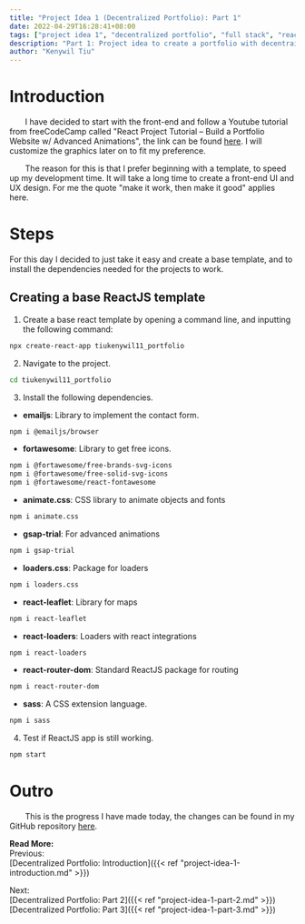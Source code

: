 ```yaml
---
title: "Project Idea 1 (Decentralized Portfolio): Part 1"
date: 2022-04-29T16:28:41+08:00
tags: ["project idea 1", "decentralized portfolio", "full stack", "reactjs", "javascript"]
description: "Part 1: Project idea to create a portfolio with decentrailized web3 technologies"
author: "Kenywil Tiu"
---
```

# Introduction

&nbsp;&nbsp;&nbsp;&nbsp;&nbsp;&nbsp; I have decided to start with the front-end and follow a Youtube tutorial from freeCodeCamp called "React Project Tutorial – Build a Portfolio Website w/ Advanced Animations", the link can be found [here](https://youtu.be/bmpI252DmiI). I will customize the graphics later on to fit my preference.  
  
&nbsp;&nbsp;&nbsp;&nbsp;&nbsp;&nbsp; The reason for this is that I prefer beginning with a template, to speed up my development time. It will take a long time to create a front-end UI and UX design. For me the quote "make it work, then make it good" applies here.  

# Steps
For this day I decided to just take it easy and create a base template, and to install the dependencies needed for the projects to work.
  
## Creating a base ReactJS template
1. Create a base react template by opening a command line, and inputting the following command:
```bash
npx create-react-app tiukenywil11_portfolio
```

2. Navigate to the project.
```bash
cd tiukenywil11_portfolio
```

3. Install the following dependencies.
- **emailjs**: Library to implement the contact form.
```bash
npm i @emailjs/browser
```
- **fortawesome**: Library to get free icons.
```bash
npm i @fortawesome/free-brands-svg-icons
npm i @fortawesome/free-solid-svg-icons
npm i @fortawesome/react-fontawesome
```
- **animate.css**: CSS library to animate objects and fonts
```bash
npm i animate.css
```
- **gsap-trial**: For advanced animations
```bash
npm i gsap-trial
```
- **loaders.css**: Package for loaders
```bash
npm i loaders.css
```
- **react-leaflet**: Library for maps
```bash
npm i react-leaflet
```
- **react-loaders**: Loaders with react integrations
```bash
npm i react-loaders
```
- **react-router-dom**: Standard ReactJS package for routing
```bash
npm i react-router-dom
```
- **sass**: A CSS extension language.
```bash
npm i sass
```

4. Test if ReactJS app is still working.
```bash
npm start
```

# Outro
&nbsp;&nbsp;&nbsp;&nbsp;&nbsp;&nbsp; This is the progress I have made today, the changes can be found in my GitHub repository [here](https://github.com/tiukenywil11/decentralized-portfolio/commit/12fcd5293687b3bb344491e5b2af8329350c2ef1). 

**Read More:**  
Previous:  
[Decentralized Portfolio: Introduction]({{< ref "project-idea-1-introduction.md" >}})  
  
Next:  
[Decentralized Portfolio: Part 2]({{< ref "project-idea-1-part-2.md" >}})  
[Decentralized Portfolio: Part 3]({{< ref "project-idea-1-part-3.md" >}})  